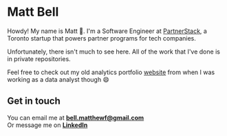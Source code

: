# Matt Bell

Howdy! My name is Matt :wave:. I'm a Software Engineer at [PartnerStack](https://partnerstack.com/), a Toronto startup that powers partner programs for tech companies.

Unfortunately, there isn't much to see here. All of the work that I've done is in private repositories.

Feel free to check out my old analytics portfolio [website](https://www.matthewbellanalytics.com/) from when I was working as a data analyst though :smile:

## Get in touch

You can email me at **[bell.matthewf@gmail.com](mailto:bell.matthewf@gmail.com)**<br>
Or message me on **[LinkedIn](https://www.linkedin.com/in/matthewfbell/)**
